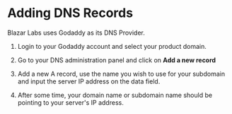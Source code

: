 # Adding DNS Records

Blazar Labs uses Godaddy as its DNS Provider.

1. Login to your Godaddy account and select your product domain.

2. Go to your DNS administration panel and click on **Add a new record**

3. Add a new A record, use the name you wish to use for your subdomain and input the server IP address on the data field.

4. After some time, your domain name or subdomain name should be pointing to your server's IP address.
